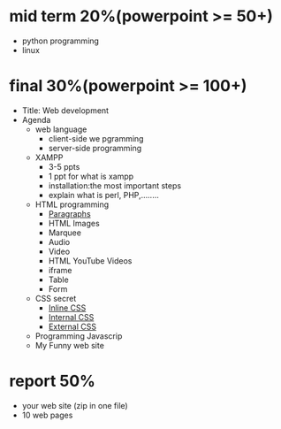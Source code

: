 

# mid term 20%(powerpoint >= 50+)
- python programming
- linux

# final 30%(powerpoint >= 100+)
  - Title: Web development
  - Agenda
    - web language
      - client-side we pgramming
      - server-side programming  
    - XAMPP 
      - 3-5 ppts 
      - 1 ppt for what is xampp 
      - installation:the most important steps 
      - explain what is perl, PHP,........
    - HTML programming
      - [Paragraphs]()
      - HTML Images
      - Marquee
      - Audio
      - Video
      - HTML YouTube Videos
      - iframe
      - Table
      - Form
    - CSS secret
      - [Inline CSS](https://www.w3schools.com/html/html_css.asp)
      - [Internal CSS](https://www.w3schools.com/html/html_css.asp)
      - [External CSS](https://www.w3schools.com/html/html_css.asp) 
    - Programming Javascrip
    - My Funny web site

# report 50%
  - your web site (zip in one file)
  - 10 web pages 
